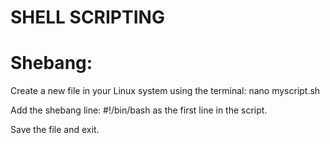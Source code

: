 # SHELL SCRIPTING 

# Shebang:

  Create a new file in your Linux system using the terminal: nano myscript.sh
  
  Add the shebang line: #!/bin/bash as the first line in the script.
    
  Save the file and exit.
